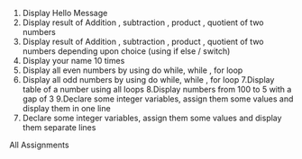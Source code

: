 1. Display Hello Message
2. Display result of Addition , subtraction , product , quotient of two numbers
3. Display result of Addition , subtraction , product , quotient of two numbers depending upon choice (using if else / switch)
4. Display your name 10 times
5. Display all even numbers by using do while, while , for loop
6. Display all odd numbers by using do while, while , for loop
7.Display table of a number using all loops
8.Display numbers from 100 to 5 with a gap of 3
9.Declare some integer variables, assign them some values and display them in one line
 10. Declare some integer variables, assign them some values and display them separate lines

All Assignments 
